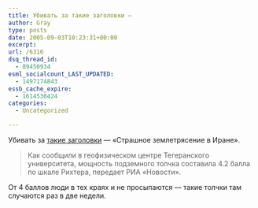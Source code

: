```yaml
---
title: Убивать за такие заголовки —
author: Gray
type: posts
date: 2005-09-03T10:23:31+00:00
excerpt:
url: /6316
dsq_thread_id:
  - 89450934
esml_socialcount_LAST_UPDATED:
  - 1497174843
essb_cache_expire:
  - 1614530424
categories:
  - Uncategorized

---
```








Убивать за <a href="http://www.mignews.com.ua/articles/174837.html" target="_blank">такие заголовки</a> &#8212; &#171;Страшное землетрясение в Иране&#187;. 

> Как сообщили в геофизическом центре Тегеранского университета, мощность подземного толчка составила 4.2 балла по шкале Рихтера, передает РИА &#171;Новости&#187;.

От 4 баллов люди в тех краях и не просыпаются &#8212; такие толчки там случаются раз в две недели.